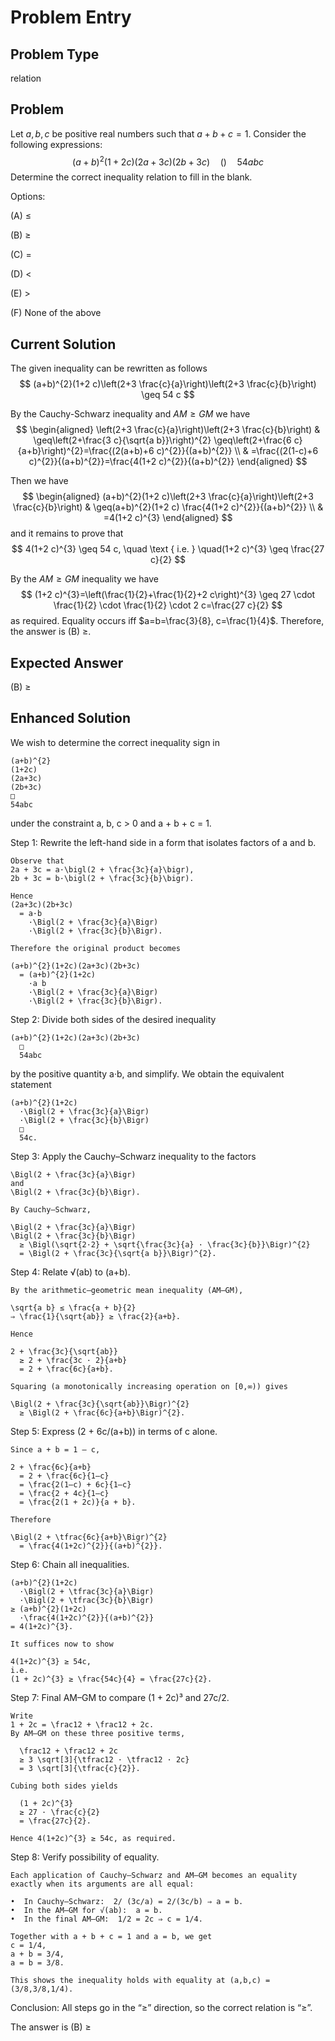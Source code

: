 # Problem Entry

## Problem Type
relation

## Problem
Let $a, b, c$ be positive real numbers such that $a + b + c = 1$. Consider the following expressions:
$$
(a+b)^{2}(1+2c)(2a+3c)(2b+3c) \quad () \quad 54abc
$$
Determine the correct inequality relation to fill in the blank.

Options:

(A) $\leq$ 

(B) $\geq$

(C) $=$ 

(D) $<$

(E) $>$

(F) None of the above

## Current Solution
The given inequality can be rewritten as follows
$$
(a+b)^{2}(1+2 c)\left(2+3 \frac{c}{a}\right)\left(2+3 \frac{c}{b}\right) \geq 54 c
$$

By the Cauchy-Schwarz inequality and $A M \geq G M$ we have
$$
\begin{aligned}
\left(2+3 \frac{c}{a}\right)\left(2+3 \frac{c}{b}\right) & \geq\left(2+\frac{3 c}{\sqrt{a b}}\right)^{2} \geq\left(2+\frac{6 c}{a+b}\right)^{2}=\frac{(2(a+b)+6 c)^{2}}{(a+b)^{2}} \\
& =\frac{(2(1-c)+6 c)^{2}}{(a+b)^{2}}=\frac{4(1+2 c)^{2}}{(a+b)^{2}}
\end{aligned}
$$

Then we have
$$
\begin{aligned}
(a+b)^{2}(1+2 c)\left(2+3 \frac{c}{a}\right)\left(2+3 \frac{c}{b}\right) & \geq(a+b)^{2}(1+2 c) \frac{4(1+2 c)^{2}}{(a+b)^{2}} \\
& =4(1+2 c)^{3}
\end{aligned}
$$
and it remains to prove that
$$
4(1+2 c)^{3} \geq 54 c, \quad \text { i.e. } \quad(1+2 c)^{3} \geq \frac{27 c}{2}
$$

By the $A M \geq G M$ inequality we have
$$
(1+2 c)^{3}=\left(\frac{1}{2}+\frac{1}{2}+2 c\right)^{3} \geq 27 \cdot \frac{1}{2} \cdot \frac{1}{2} \cdot 2 c=\frac{27 c}{2}
$$
as required.
Equality occurs iff $a=b=\frac{3}{8}, c=\frac{1}{4}$. Therefore, the answer is (B) $\geq$.

## Expected Answer
(B) $\geq$

## Enhanced Solution
We wish to determine the correct inequality sign in

    (a+b)^{2}
    (1+2c)
    (2a+3c)
    (2b+3c)
    □
    54abc

under the constraint a, b, c > 0 and a + b + c = 1.

Step 1:  Rewrite the left-hand side in a form that isolates factors of a and b.

    Observe that
    2a + 3c = a·\bigl(2 + \frac{3c}{a}\bigr),
    2b + 3c = b·\bigl(2 + \frac{3c}{b}\bigr).

    Hence
    (2a+3c)(2b+3c)
      = a·b
        ·\Bigl(2 + \frac{3c}{a}\Bigr)
        ·\Bigl(2 + \frac{3c}{b}\Bigr).

    Therefore the original product becomes

    (a+b)^{2}(1+2c)(2a+3c)(2b+3c)
      = (a+b)^{2}(1+2c)
        ·a b
        ·\Bigl(2 + \frac{3c}{a}\Bigr)
        ·\Bigl(2 + \frac{3c}{b}\Bigr).

Step 2:  Divide both sides of the desired inequality

    (a+b)^{2}(1+2c)(2a+3c)(2b+3c)
      □
      54abc

by the positive quantity a·b, and simplify.  We obtain the equivalent statement

    (a+b)^{2}(1+2c)
      ·\Bigl(2 + \frac{3c}{a}\Bigr)
      ·\Bigl(2 + \frac{3c}{b}\Bigr)
      □
      54c.

Step 3:  Apply the Cauchy–Schwarz inequality to the factors

    \Bigl(2 + \frac{3c}{a}\Bigr)
    and
    \Bigl(2 + \frac{3c}{b}\Bigr).

    By Cauchy–Schwarz,

    \Bigl(2 + \frac{3c}{a}\Bigr)
    \Bigl(2 + \frac{3c}{b}\Bigr)
      ≥ \Bigl(\sqrt{2·2} + \sqrt{\frac{3c}{a} · \frac{3c}{b}}\Bigr)^{2}
      = \Bigl(2 + \frac{3c}{\sqrt{a b}}\Bigr)^{2}.

Step 4:  Relate √(ab) to (a+b).

    By the arithmetic–geometric mean inequality (AM–GM),

    \sqrt{a b} ≤ \frac{a + b}{2}
    ⇒ \frac{1}{\sqrt{ab}} ≥ \frac{2}{a+b}.

    Hence

    2 + \frac{3c}{\sqrt{ab}}
      ≥ 2 + \frac{3c · 2}{a+b}
      = 2 + \frac{6c}{a+b}.

    Squaring (a monotonically increasing operation on [0,∞)) gives

    \Bigl(2 + \frac{3c}{\sqrt{ab}}\Bigr)^{2}
      ≥ \Bigl(2 + \frac{6c}{a+b}\Bigr)^{2}.

Step 5:  Express (2 + 6c/(a+b)) in terms of c alone.

    Since a + b = 1 – c,

    2 + \frac{6c}{a+b}
      = 2 + \frac{6c}{1–c}
      = \frac{2(1–c) + 6c}{1–c}
      = \frac{2 + 4c}{1–c}
      = \frac{2(1 + 2c)}{a + b}.

    Therefore

    \Bigl(2 + \tfrac{6c}{a+b}\Bigr)^{2}
      = \frac{4(1+2c)^{2}}{(a+b)^{2}}.

Step 6:  Chain all inequalities.

    (a+b)^{2}(1+2c)
      ·\Bigl(2 + \tfrac{3c}{a}\Bigr)
      ·\Bigl(2 + \tfrac{3c}{b}\Bigr)
    ≥ (a+b)^{2}(1+2c)
      ·\frac{4(1+2c)^{2}}{(a+b)^{2}}
    = 4(1+2c)^{3}.

    It suffices now to show

    4(1+2c)^{3} ≥ 54c,
    i.e.
    (1 + 2c)^{3} ≥ \frac{54c}{4} = \frac{27c}{2}.

Step 7:  Final AM–GM to compare (1 + 2c)³ and 27c/2.

    Write
    1 + 2c = \frac12 + \frac12 + 2c.
    By AM–GM on these three positive terms,

      \frac12 + \frac12 + 2c
      ≥ 3 \sqrt[3]{\tfrac12 · \tfrac12 · 2c}
      = 3 \sqrt[3]{\tfrac{c}{2}}.

    Cubing both sides yields

      (1 + 2c)^{3}
      ≥ 27 · \frac{c}{2}
      = \frac{27c}{2}.

    Hence 4(1+2c)^{3} ≥ 54c, as required.

Step 8:  Verify possibility of equality.

    Each application of Cauchy–Schwarz and AM–GM becomes an equality exactly when its arguments are all equal:

    •  In Cauchy–Schwarz:  2/ (3c/a) = 2/(3c/b) ⇒ a = b.
    •  In the AM–GM for √(ab):  a = b.
    •  In the final AM–GM:  1/2 = 2c ⇒ c = 1/4.

    Together with a + b + c = 1 and a = b, we get
    c = 1/4,
    a + b = 3/4,
    a = b = 3/8.

    This shows the inequality holds with equality at (a,b,c) = (3/8,3/8,1/4).

Conclusion: All steps go in the “≥” direction, so the correct relation is “≥”.

The answer is (B) ≥
